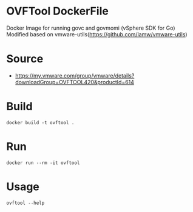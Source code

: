 # OVFTool DockerFile

Docker Image for running govc and govmomi (vSphere SDK for Go)
Modified based on vmware-utils(https://github.com/lamw/vmware-utils)

# Source

* https://my.vmware.com/group/vmware/details?downloadGroup=OVFTOOL420&productId=614

# Build

```console
docker build -t ovftool .
```

# Run

```console
docker run --rm -it ovftool
```

# Usage

```console
ovftool --help
```
